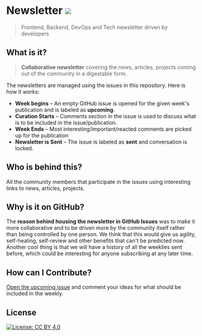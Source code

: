 # Newsletter [![](https://img.shields.io/badge/newsletter-upcoming-blue.svg)](https://github.com/me-io/newsletter/issues?q=is%3Aopen+is%3Aissue+label%3Aupcoming)
> Frontend, Backend, DevOps and Tech newsletter driven by developers

## What is it?
> **Collaborative newsletter** covering the news, articles, projects coming out of the community in a digestable form.

The newsletters are managed using the issues in this repository. Here is how it works:

* **Week begins** – An empty GitHub issue is opened for the given week's publication and is labeled as **upcoming**.
* **Curation Starts** – Comments section in the issue is used to discuss what is to be included in the issue/publication.
* **Week Ends** – Most interesting/important/reacted comments are picked up for the publication
* **Newsletter is Sent** – The issue is labeled as **sent** and conversation is locked.

## Who is behind this?
All the community members that participate in the issues using interesting links to news, articles, projects.

## Why is it on GitHub?
The **reason behind housing the newsletter in GitHub Issues** was to make it more collaborative and to be driven more by the community itself rather than being controlled by one person. We think that this would give us agility, self-healing, self-review and other benefits that can't be predicted now. Another cool thing is that we will have a history of all the weeklies sent before, which could be interesting for anyone subscribing at any later time.

## How can I Contribute?
[Open the upcoming issue](https://github.com/me-io/newsletter/issues?q=is%3Aopen+is%3Aissue+label%3Aupcoming) and comment your ideas for what should be included in the weekly.

## License
[![License: CC BY 4.0](https://img.shields.io/badge/License-CC%20BY%204.0-lightgrey.svg)](https://creativecommons.org/licenses/by/4.0/)

